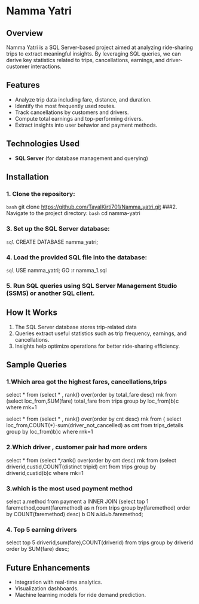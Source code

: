 # Namma Yatri

## Overview
Namma Yatri is a SQL Server-based project aimed at analyzing ride-sharing trips to extract meaningful insights. By leveraging SQL queries, we can derive key statistics related to trips, cancellations, earnings, and driver-customer interactions.

## Features
- Analyze trip data including fare, distance, and duration.
- Identify the most frequently used routes.
- Track cancellations by customers and drivers.
- Compute total earnings and top-performing drivers.
- Extract insights into user behavior and payment methods.

## Technologies Used
- **SQL Server** (for database management and querying)

## Installation
### 1. Clone the repository:
  ```bash```
  git clone https://github.com/TayalKirti701/Namma_yatri.git
###2. Navigate to the project directory:
  ```bash```
  cd namma-yatri
### 3. Set up the SQL Server database:
  ```sql```
  CREATE DATABASE namma_yatri;
### 4. Load the provided SQL file into the database:
  ```sql```
 USE namma_yatri;
 GO
 :r namma_1.sql
### 5. Run SQL queries using SQL Server Management Studio (SSMS) or another SQL client.

## How It Works
1. The SQL Server database stores trip-related data
2. Queries extract useful statistics such as trip frequency, earnings, and cancellations.
3. Insights help optimize operations for better ride-sharing efficiency.

## Sample Queries

### 1.Which area got the highest fares, cancellations,trips

select * from
(select * , rank() over(order by total_fare desc) rnk
from
(select loc_from,SUM(fare) total_fare from trips
group by loc_from)b)c
where rnk=1

select * from
(select * , rank() over(order by cnt desc) rnk
from
(
select loc_from,COUNT(*)-sum(driver_not_cancelled) as cnt from trips_details
group by loc_from)b)c
where rnk=1


### 2.Which driver , customer pair had more orders
select * from
(select *,rank() over(order by cnt desc) rnk from
(select driverid,custid,COUNT(distinct tripid) cnt from trips
group by driverid,custid)b)c
where rnk=1


### 3.which is the most used payment method 
select a.method from payment a
INNER JOIN
  (select top 1 faremethod,count(faremethod) as n from trips
   group by(faremethod)
   order by COUNT(faremethod) desc) b
   ON 
   a.id=b.faremethod;

   
### 4. Top 5 earning drivers   
select top 5 driverid,sum(fare),COUNT(driverid) from trips
group by driverid
order by SUM(fare) desc;

## Future Enhancements

- Integration with real-time analytics.
- Visualization dashboards.
- Machine learning models for ride demand prediction.


   
   


